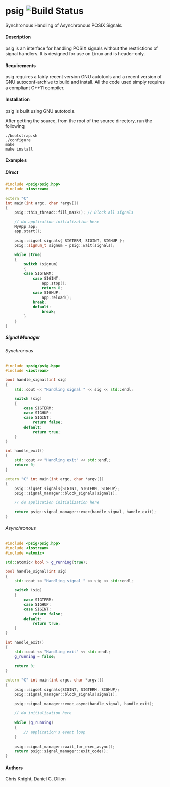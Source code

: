 # psig ![Build Status](https://travis-ci.org/cpppractitioners/psig.svg?branch=master)
Synchronous Handling of Asynchronous POSIX Signals

#### Description
psig is an interface for handling POSIX signals without the restrictions of signal handlers.  It is designed for use on Linux and is header-only.

#### Requirements
psig requires a fairly recent version GNU autotools and a recent version of GNU autoconf-archive to build and install.  All the code used simply requires a compliant C++11 compiler.

#### Installation
psig is built using GNU autotools.

After getting the source, from the root of the source directory, run the following

```
./bootstrap.sh
./configure
make
make install
```

#### Examples
##### Direct
```c++
#include <psig/psig.hpp>
#include <iostream>

extern "C"
int main(int argc, char *argv[])
{
    psig::this_thread::fill_mask(); // Block all signals

    // do application initialization here
    MyApp app; 
    app.start();

    psig::sigset signals{ SIGTERM, SIGINT, SIGHUP };
    psig::signum_t signum = psig::wait(signals);

    while (true)
    {
        switch (signum)
    	{
	    case SIGTERM:
            case SIGINT:
                app.stop();
                return 0;
            case SIGHUP:
                app.reload();
	        break;
            default:
                break;
        }
    }
}
```

##### Signal Manager
###### Synchronous
```c++
#include <psig/psig.hpp>
#include <iostream>

bool handle_signal(int sig)
{
    std::cout << "Handling signal " << sig << std::endl;

    switch (sig)
    {
        case SIGTERM:
        case SIGHUP:
        case SIGINT:
            return false;
        default:
            return true;
    }
}

int handle_exit()
{
    std::cout << "Handling exit" << std::endl;
    return 0;
}

extern "C" int main(int argc, char *argv[])
{
    psig::sigset signals{SIGINT, SIGTERM, SIGHUP};
    psig::signal_manager::block_signals(signals);

    // do application initialization here

    return psig::signal_manager::exec(handle_signal, handle_exit);
}
```

###### Asynchronous
```c++
#include <psig/psig.hpp>
#include <iostream>
#include <atomic>

std::atomic< bool > g_running(true);

bool handle_signal(int sig)
{
    std::cout << "Handling signal " << sig << std::endl;

    switch (sig)
    {
        case SIGTERM:
        case SIGHUP:
        case SIGINT:
            return false;
        default:
            return true;
    }
}

int handle_exit()
{
    std::cout << "Handling exit" << std::endl;
    g_running = false;
    
    return 0;
}

extern "C" int main(int argc, char *argv[])
{
    psig::sigset signals{SIGINT, SIGTERM, SIGHUP};
    psig::signal_manager::block_signals(signals);

    psig::signal_manager::exec_async(handle_signal, handle_exit);
    
    // do initialization here
    
    while (g_running)
    {
        // application's event loop
    }
    
    psig::signal_manager::wait_for_exec_async();
    return psig::signal_manager::exit_code();
}
```

#### Authors
Chris Knight, Daniel C. Dillon
